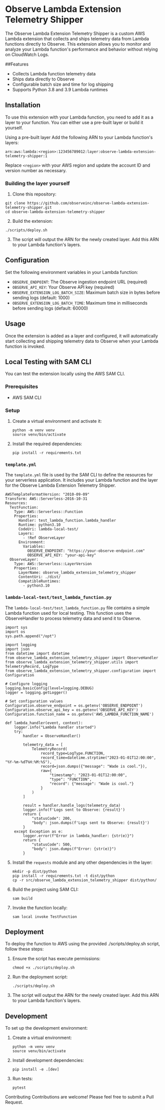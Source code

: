 # Observe Lambda Extension Telemetry Shipper

The Observe Lambda Extension Telemetry Shipper is a custom AWS Lambda extension that collects and ships telemetry data from Lambda functions directly to Observe. This extension allows you to monitor and analyze your Lambda function's performance and behavior without relying on CloudWatch Logs.

##Features
- Collects Lambda function telemetry data
- Ships data directly to Observe
- Configurable batch size and time for log shipping
- Supports Python 3.8 and 3.9 Lambda runtimes

## Installation
To use this extension with your Lambda function, you need to add it as a layer to your function. You can either use a pre-built layer or build it yourself.

Using a pre-built layer
Add the following ARN to your Lambda function's layers:
```
arn:aws:lambda:<region>:123456789012:layer:observe-lambda-extension-telemetry-shipper:1
```
Replace `<region>` with your AWS region and update the account ID and version number as necessary.

### Building the layer yourself
1. Clone this repository:
```
git clone https://github.com/observeinc/observe-lambda-extension-telemetry-shipper.git
cd observe-lambda-extension-telemetry-shipper
```
2. Build the extension:
```
./scripts/deploy.sh
```
3. The script will output the ARN for the newly created layer. Add this ARN to your Lambda function's layers.
## Configuration
Set the following environment variables in your Lambda function:

- `OBSERVE_ENDPOINT`: The Observe ingestion endpoint URL (required)
- `OBSERVE_API_KEY`: Your Observe API key (required)
- `OBSERVE_EXTENSION_LOG_BATCH_SIZE`: Maximum batch size in bytes before sending logs (default: 1000)
- `OBSERVE_EXTENSION_LOG_BATCH_TIME`: Maximum time in milliseconds before sending logs (default: 60000)
## Usage
Once the extension is added as a layer and configured, it will automatically start collecting and shipping telemetry data to Observe when your Lambda function is invoked.

## Local Testing with SAM CLI
You can test the extension locally using the AWS SAM CLI.

### Prerequisites
- AWS SAM CLI
### Setup
1. Create a virtual environment and activate it:
    ```
    python -m venv venv
    source venv/bin/activate
    ```
2. Install the required dependencies:
    ```
    pip install -r requirements.txt
    ```
### `template.yml`
The `template.yml` file is used by the SAM CLI to define the resources for your serverless application. It includes your Lambda function and the layer for the Observe Lambda Extension Telemetry Shipper.


```
AWSTemplateFormatVersion: "2010-09-09"
Transform: AWS::Serverless-2016-10-31
Resources:
  TestFunction:
    Type: AWS::Serverless::Function
    Properties:
      Handler: test_lambda_function.lambda_handler
      Runtime: python3.10
      CodeUri: lambda-local-test/
      Layers:
        - !Ref ObserveLayer
      Environment:
        Variables:
          OBSERVE_ENDPOINT: "https://your-observe-endpoint.com"
          OBSERVE_API_KEY: "your-api-key"
  ObserveLayer:
    Type: AWS::Serverless::LayerVersion
    Properties:
      LayerName: observe_lambda_extension_telemetry_shipper
      ContentUri: ./dist/
      CompatibleRuntimes:
        - python3.10
```
### `lambda-local-test/test_lambda_function.py`

The `lambda-local-test/test_lambda_function.py` file contains a simple Lambda function used for local testing. This function uses the ObserveHandler to process telemetry data and send it to Observe.
```
import sys
import os
sys.path.append("/opt")

import logging
import json
from datetime import datetime
from observe_lambda_extension_telemetry_shipper import ObserveHandler
from observe_lambda_extension_telemetry_shipper.utils import TelemetryRecord, LogType
from observe_lambda_extension_telemetry_shipper.configuration import Configuration

# Configure logging
logging.basicConfig(level=logging.DEBUG)
logger = logging.getLogger()

# Set configuration values
Configuration.observe_endpoint = os.getenv('OBSERVE_ENDPOINT')
Configuration.observe_api_key = os.getenv('OBSERVE_API_KEY')
Configuration.function_name = os.getenv('AWS_LAMBDA_FUNCTION_NAME')

def lambda_handler(event, context):
    logger.info("Lambda handler started")
    try:
        handler = ObserveHandler()
        
        telemetry_data = [
            TelemetryRecord(
                record_type=LogType.FUNCTION,
                record_time=datetime.strptime("2023-01-01T12:00:00", "%Y-%m-%dT%H:%M:%S"),
                record=json.dumps({"message": "Wade is cool."}),
                raw={
                    "timestamp": "2023-01-01T12:00:00",
                    "type": "FUNCTION",
                    "record": {"message": "Wade is cool."}
                }
            )
        ]
        
        result = handler.handle_logs(telemetry_data)
        logger.info(f'Logs sent to Observe: {result}')
        return {
            "statusCode": 200,
            "body": json.dumps(f'Logs sent to Observe: {result}')
        }
    except Exception as e:
        logger.error(f"Error in lambda_handler: {str(e)}")
        return {
            "statusCode": 500,
            "body": json.dumps(f"Error: {str(e)}")
        }
```
5. Install the `requests` module and any other dependencies in the layer:
    ```
    mkdir -p dist/python
    pip install -r requirements.txt -t dist/python
    cp -r src/observe_lambda_extension_telemetry_shipper dist/python/
    ```
6. Build the project using SAM CLI:
    ```
    sam build
    ```
7. Invoke the function locally:
    ```
    sam local invoke TestFunction
    ```
## Deployment
To deploy the function to AWS using the provided ./scripts/deploy.sh script, follow these steps:

1. Ensure the script has execute permissions:
    ```
    chmod +x ./scripts/deploy.sh
    ```
2. Run the deployment script:
    ```
    ./scripts/deploy.sh
    ```
3. The script will output the ARN for the newly created layer. Add this ARN to your Lambda function's layers.
## Development
To set up the development environment:

1. Create a virtual environment:
    ```
    python -m venv venv
    source venv/bin/activate
    ```
2. Install development dependencies:

    ```
    pip install -e .[dev]
    ```
3. Run tests:
    ```
    pytest
    ```

Contributing
Contributions are welcome! Please feel free to submit a Pull Request.